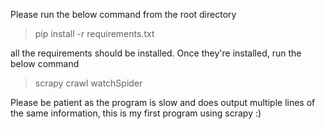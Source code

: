 Please run the below command from the root directory

>pip install -r requirements.txt

all the requirements should be installed. Once they're installed, run the below command

>scrapy crawl watchSpider

Please be patient as the program is slow and does output multiple lines of the same information, this is my first program using scrapy :)
